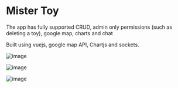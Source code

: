 <h1> Mister Toy </h1>
<p> The app has fully supported CRUD, admin only permissions (such as deleting a toy), google map, charts and chat </p>
<p> Built using vuejs, google map API, Chartjs and sockets. </p>

![image](https://user-images.githubusercontent.com/93701509/233349218-0f4d5e6a-0935-46ad-ac86-a05f648c6d3a.png)

![image](https://user-images.githubusercontent.com/93701509/233349175-d3967c04-fe05-4dac-ba35-9fbe34f3a59a.png)

![image](https://user-images.githubusercontent.com/93701509/233350330-91714c1c-b572-4d6c-8e75-c7ba6d6806d8.png)
